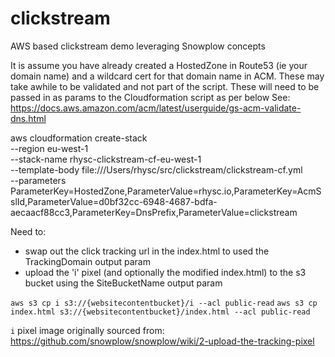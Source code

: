 # clickstream
AWS based clickstream demo leveraging Snowplow concepts

It is assume you have already created a HostedZone in Route53 (ie your domain name) and a wildcard cert for that domain name in ACM. These may take awhile to be validated and not part of the script. These will need to be passed in as params to the Cloudformation script as per below See:
https://docs.aws.amazon.com/acm/latest/userguide/gs-acm-validate-dns.html


aws cloudformation create-stack \
  --region eu-west-1 \
  --stack-name rhysc-clickstream-cf-eu-west-1 \
  --template-body file:///Users/rhysc/src/clickstream/clickstream-cf.yml \
  --parameters ParameterKey=HostedZone,ParameterValue=rhysc.io,ParameterKey=AcmSslId,ParameterValue=d0bf32cc-6948-4687-bdfa-aecaacf88cc3,ParameterKey=DnsPrefix,ParameterValue=clickstream
  

Need to:
- swap out the click tracking url in the index.html to used the TrackingDomain output param
- upload the 'i' pixel (and optionally the modified index.html) to the s3 bucket using the SiteBucketName  output param

`aws s3 cp i s3://{websitecontentbucket}/i --acl public-read` 
`aws s3 cp index.html s3://{websitecontentbucket}/index.html --acl public-read`  

`i` pixel image originally sourced from:
https://github.com/snowplow/snowplow/wiki/2-upload-the-tracking-pixel
